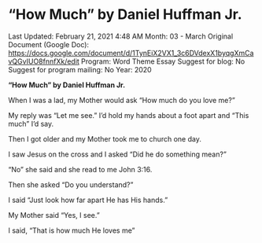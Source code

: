 # “How Much” by Daniel Huffman Jr.

Last Updated: February 21, 2021 4:48 AM
Month: 03 - March
Original Document (Google Doc): https://docs.google.com/document/d/1TynEiX2VX1_3c6DVdexX1byqgXmCavQGvIUO8fnnfXk/edit
Program: Word Theme Essay
Suggest for blog: No
Suggest for program mailing: No
Year: 2020

**“How Much” by Daniel Huffman Jr.**

When I was a lad, my Mother would ask “How much do you love me?”

My reply was “Let me see.” I’d hold my hands about a foot apart and “This much” I’d say.

Then I got older and my Mother took me to church one day.

I saw Jesus on the cross and I asked “Did he do something mean?”

“No” she said and she read to me John 3:16.

Then she asked “Do you understand?”

I said “Just look how far apart He has His hands.”

My Mother said “Yes, I see.”

I said, “That is how much He loves me”